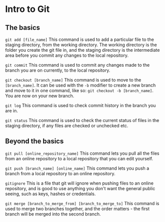 # Intro to Git

## The basics

`git add [file_name]` This command is used to add a particular file to the staging directory, from the working directory. The working directory is the folder you create the git file in, and the staging directory is the intermediate area before you commit any changes to the local repository.

`git commit` This command is used to commit any changes made to the branch you are on currently, to the local repository.

`git checkout [branch_name]` This command is used to move to the `[branch_name]`. It can be used with the `-b` modifier to create a new branch and move to it in one command, like so: `git checkout -b [branch_name]`. You are now on your new branch.

`git log` This command is used to check commit history in the branch you are in.

`git status` This command is used to check the current status of files in the staging directory, if any files are checked or unchecked etc.

## Beyond the basics

`git pull [online_repository_name]` This command lets you pull all the files from an online repository to a local repository that you can edit yourself.

`git push [branch_name] [online_name]` This command lets you push a branch from a local repository to an online repository.

`gitignore` This is a file that git will ignore when pushing files to an online repository, and is good to use anything you don't want the general public seeing, such as keys, hashes or credentials.

`git merge [branch_to_merge_from] [branch_to_merge_to]` This command is used to merge two branches together, and the order matters - the first branch will be merged into the second branch.
